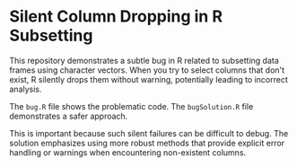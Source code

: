 # Silent Column Dropping in R Subsetting

This repository demonstrates a subtle bug in R related to subsetting data frames using character vectors.  When you try to select columns that don't exist, R silently drops them without warning, potentially leading to incorrect analysis.

The `bug.R` file shows the problematic code. The `bugSolution.R` file demonstrates a safer approach.

This is important because such silent failures can be difficult to debug. The solution emphasizes using more robust methods that provide explicit error handling or warnings when encountering non-existent columns.